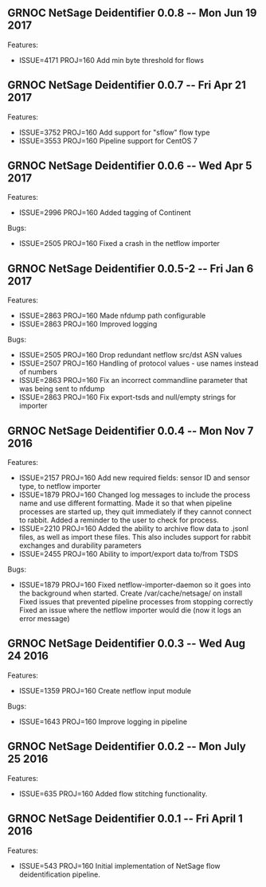 ## GRNOC NetSage Deidentifier 0.0.8 --  Mon Jun 19 2017

Features:
 * ISSUE=4171 PROJ=160 Add min byte threshold for flows

## GRNOC NetSage Deidentifier 0.0.7 -- Fri Apr 21 2017

Features:
 * ISSUE=3752 PROJ=160 Add support for "sflow" flow type
 * ISSUE=3553 PROJ=160 Pipeline support for CentOS 7

## GRNOC NetSage Deidentifier 0.0.6 -- Wed Apr 5 2017

Features:
 * ISSUE=2996 PROJ=160 Added tagging of Continent

Bugs:
 * ISSUE=2505 PROJ=160 Fixed a crash in the netflow importer

## GRNOC NetSage Deidentifier 0.0.5-2 -- Fri Jan 6 2017

Features:
 * ISSUE=2863 PROJ=160 Made nfdump path configurable
 * ISSUE=2863 PROJ=160 Improved logging

Bugs:
 * ISSUE=2505 PROJ=160 Drop redundant netflow src/dst ASN values
 * ISSUE=2507 PROJ=160 Handling of protocol values - use names instead of numbers
 * ISSUE=2863 PROJ=160 Fix an incorrect commandline parameter that was being sent to nfdump
 * ISSUE=2863 PROJ=160 Fix export-tsds and null/empty strings for importer

## GRNOC NetSage Deidentifier 0.0.4 -- Mon Nov 7 2016

Features:
 * ISSUE=2157 PROJ=160 Add new required fields: sensor ID and sensor type, to netflow importer
 * ISSUE=1879 PROJ=160 Changed log messages to include the process name and use different formatting. 
                       Made it so that when pipeline processes are started up, they quit immediately 
                       if they cannot connect to rabbit. Added a reminder to the user to check for process.
 * ISSUE=2210 PROJ=160 Added the ability to archive flow data to .jsonl files, as well as import these files. This also includes support for rabbit exchanges and durability parameters
 * ISSUE=2455 PROJ=160 Ability to import/export data to/from TSDS

Bugs:
 * ISSUE=1879 PROJ=160 Fixed netflow-importer-daemon so it goes into the background when started.
                       Create /var/cache/netsage/ on install
                       Fixed issues that prevented pipeline processes from stopping correctly
                       Fixed an issue where the netflow importer would die (now it logs an error message)
 
## GRNOC NetSage Deidentifier 0.0.3 -- Wed Aug 24 2016

Features:
 * ISSUE=1359 PROJ=160 Create netflow input module

Bugs:
 * ISSUE=1643 PROJ=160 Improve logging in pipeline

## GRNOC NetSage Deidentifier 0.0.2 -- Mon July 25 2016

Features:
 * ISSUE=635 PROJ=160 Added flow stitching functionality. 

## GRNOC NetSage Deidentifier 0.0.1 -- Fri April 1 2016

Features:
 * ISSUE=543 PROJ=160 Initial implementation of NetSage flow deidentification pipeline. 

